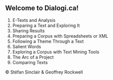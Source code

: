 ## Welcome to Dialogi.ca!

1. E-Texts and Analysis
1. Preparing a Text and Exploring It
1. Sharing Results
1. Preparing a Corpus with Spreadsheets or XML
1. Following a Theme Through a Text
1. Salient Words
1. Exploring a Corpus with Text Mining Tools
1. The Arc of a Project
1. Comparing Texts

&copy; Stéfan Sinclair & Geoffrey Rockwell

